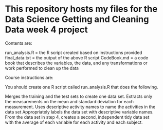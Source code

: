 # This repository hosts my files for the Data Science Getting and Cleaning Data week 4 project

Contents are:

run_analysis.R = the R script created based on instructions provided
final_data.txt = the output of the above R script
CodeBook.md = a code book that describes the variables, the data, and any transformations or work performed to clean up the data

Course instructions are:

You should create one R script called run_analysis.R that does the following.

Merges the training and the test sets to create one data set.
Extracts only the measurements on the mean and standard deviation for each measurement.
Uses descriptive activity names to name the activities in the data set
Appropriately labels the data set with descriptive variable names.
From the data set in step 4, creates a second, independent tidy data set with the average of each variable for each activity and each subject.

